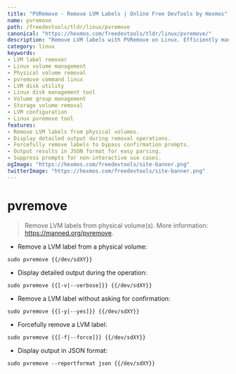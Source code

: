 ```yaml
---
title: "PVRemove - Remove LVM Labels | Online Free DevTools by Hexmos"
name: pvremove
path: /freedevtools/tldr/linux/pvremove
canonical: "https://hexmos.com/freedevtools/tldr/linux/pvremove/"
description: "Remove LVM labels with PVRemove on Linux. Efficiently manage physical volumes and reclaim disk space. Free online tool, no registration required."
category: linux
keywords:
- LVM label remover
- Linux volume management
- Physical volume removal
- pvremove command linux
- LVM disk utility
- Linux disk management tool
- Volume group management
- Storage volume removal
- LVM configuration
- Linux pvremove tool
features:
- Remove LVM labels from physical volumes.
- Display detailed output during removal operations.
- Forcefully remove labels to bypass confirmation prompts.
- Output results in JSON format for easy parsing.
- Suppress prompts for non-interactive use cases.
ogImage: "https://hexmos.com/freedevtools/site-banner.png"
twitterImage: "https://hexmos.com/freedevtools/site-banner.png"
---
```


# pvremove

> Remove LVM labels from physical volume(s).
> More information: <https://manned.org/pvremove>.

- Remove a LVM label from a physical volume:

`sudo pvremove {{/dev/sdXY}}`

- Display detailed output during the operation:

`sudo pvremove {{[-v|--verbose]}} {{/dev/sdXY}}`

- Remove a LVM label without asking for confirmation:

`sudo pvremove {{[-y|--yes]}} {{/dev/sdXY}}`

- Forcefully remove a LVM label:

`sudo pvremove {{[-f|--force]}} {{/dev/sdXY}}`

- Display output in JSON format:

`sudo pvremove --reportformat json {{/dev/sdXY}}`
